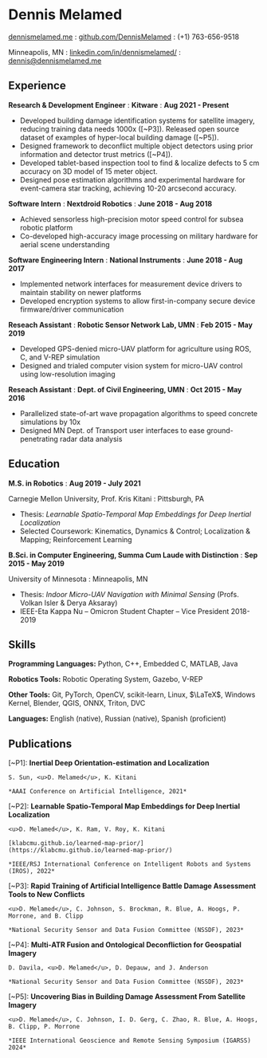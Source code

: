 ---
---

# Dennis Melamed

<span class="iconify" data-icon="charm:person"></span> [dennismelamed.me](https://dennismelamed.me/)
  : <span class="iconify" data-icon="tabler:brand-github"></span> [github.com/DennisMelamed](https://github.com/DennisMelamed)
  : <span class="iconify" data-icon="tabler:phone"></span> (+1) 763-656-9518

<span class="iconify" data-icon="ic:outline-location-on"></span> Minneapolis, MN
  : <span class="iconify" data-icon="tabler:brand-linkedin"></span> [linkedin.com/in/dennismelamed/](https://www.linkedin.com/in/dennismelamed/)
  : <span class="iconify" data-icon="tabler:mail"></span> [dennis@dennismelamed.me](mailto:dennis@dennismelamed.me)

## Experience

**Research & Development Engineer**
  : **Kitware**
  : **Aug 2021 - Present**

- Developed building damage identification systems for satellite imagery, reducing training data needs 1000x ([~P3]). Released open source dataset of examples of hyper-local building damage ([~P5]). 
- Designed framework to deconflict multiple object detectors using prior information and detector trust metrics ([~P4]).
- Developed tablet-based inspection tool to find & localize defects to 5 cm accuracy on 3D model of 15 meter object.
- Designed pose estimation algorithms and experimental hardware for event-camera star tracking, achieving 10-20 arcsecond accuracy.


**Software Intern**
  : **Nextdroid Robotics**
  : **June 2018 - Aug 2018**

- Achieved sensorless high-precision motor speed control for subsea robotic platform
- Co-developed high-accuracy image processing on military hardware for aerial scene understanding 


**Software Engineering Intern**
  : **National Instruments**
  : **June 2018 - Aug 2017**

- Implemented network interfaces for measurement device drivers to maintain stability on newer platforms
- Developed encryption systems to allow first-in-company secure device firmware/driver communication


**Reseach Assistant**
  : **Robotic Sensor Network Lab, UMN**
  : **Feb 2015 - May 2019**

- Developed GPS-denied micro-UAV platform for agriculture using ROS, C, and V-REP simulation
- Designed and trialed computer vision system for micro-UAV control using low-resolution imaging

**Reseach Assistant**
  : **Dept. of Civil Engineering, UMN**
  : **Oct 2015 - May 2016**

- Parallelized state-of-art wave propagation algorithms to speed concrete simulations by 10x
- Designed MN Dept. of Transport user interfaces to ease ground-penetrating radar data analysis

## Education

**M.S. in Robotics**
  : **Aug 2019 - July 2021**

Carnegie Mellon University, Prof. Kris Kitani
  : Pittsburgh, PA
-  Thesis: <i>Learnable Spatio-Temporal Map Embeddings for Deep Inertial Localization</i>
- Selected Coursework: Kinematics, Dynamics & Control; Localization & Mapping; Reinforcement Learning

**B.Sci. in Computer Engineering, Summa Cum Laude with Distinction**
  : **Sep 2015 - May 2019**

University of Minnesota
  : Minneapolis, MN
- Thesis: <i>Indoor Micro-UAV Navigation with Minimal Sensing</i> (Profs. Volkan Isler & Derya Aksaray)
- IEEE-Eta Kappa Nu – Omicron Student Chapter – Vice President 2018-2019

## Skills

**Programming Languages:** Python, C++, Embedded C, MATLAB, Java

**Robotics Tools:** Robotic Operating System, Gazebo, V-REP

**Other Tools:** Git, PyTorch, OpenCV, scikit-learn, Linux, $\LaTeX$, Windows Kernel, Blender, QGIS, ONNX, Triton, DVC

**Languages:** English (native), Russian (native), Spanish (proficient)

## Publications

[~P1]: **Inertial Deep Orientation-estimation and Localization**

    S. Sun, <u>D. Melamed</u>, K. Kitani

    *AAAI Conference on Artificial Intelligence, 2021*

[~P2]: **Learnable Spatio-Temporal Map Embeddings for Deep Inertial Localization**

    <u>D. Melamed</u>, K. Ram, V. Roy, K. Kitani

    [klabcmu.github.io/learned-map-prior/](https://klabcmu.github.io/learned-map-prior/)

    *IEEE/RSJ International Conference on Intelligent Robots and Systems (IROS), 2022*

[~P3]: **Rapid Training of Artificial Intelligence Battle Damage Assessment Tools to New Conflicts**

    <u>D. Melamed</u>, C. Johnson, S. Brockman, R. Blue, A. Hoogs, P. Morrone, and B. Clipp

    *National Security Sensor and Data Fusion Committee (NSSDF), 2023*

[~P4]: **Multi-ATR Fusion and Ontological Deconfliction for Geospatial Imagery**

    D. Davila, <u>D. Melamed</u>, D. Depauw, and J. Anderson

    *National Security Sensor and Data Fusion Committee (NSSDF), 2023*

[~P5]: **Uncovering Bias in Building Damage Assessment From Satellite Imagery**

    <u>D. Melamed</u>, C. Johnson, I. D. Gerg, C. Zhao, R. Blue, A. Hoogs, B. Clipp, P. Morrone

    *IEEE International Geoscience and Remote Sensing Symposium (IGARSS) 2024*

  

